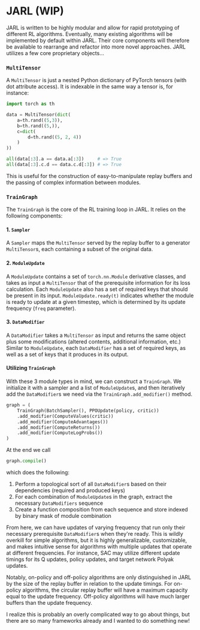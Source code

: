 # JARL (WIP)

JARL is written to be highly modular and allow for rapid prototyping of different RL algorithms.
Eventually, many existing algorithms will be implemented by default within JARL. Their core components will therefore be available to rearrange and refactor into more novel approaches.
JARL utilizes a few core proprietary objects...

### ```MultiTensor```

A ```MultiTensor``` is just a nested Python dictionary of PyTorch tensors (with dot attribute access). It is indexable in the same way a tensor is, for instance:

```python
import torch as th

data = MultiTensor(dict(
    a=th.rand((5,3)),
    b=th.rand((5,)),
    c=dict(
        d=th.rand((5, 2, 4))
    )
))

all(data[:3].a == data.a[:3])     # => True
all(data[:3].c.d == data.c.d[:3]) # => True
```

This is useful for the construction of easy-to-manipulate replay buffers and the passing of complex information between modules.

### ```TrainGraph```

The ```TrainGraph``` is the core of the RL training loop in JARL. It relies on the following components:

#### 1. ```Sampler```

A ```Sampler``` maps the ```MultiTensor``` served by the replay buffer to a generator ```MultiTensor```s, each containing a subset of the original data.

#### 2. ```ModuleUpdate```

A ```ModuleUpdate``` contains a set of ```torch.nn.Module``` derivative classes, and takes as input a ```MultiTensor``` that of the prerequisite information for its loss calculation. Each ```ModuleUpdate``` also has a set of required keys that should be present in its input. ```ModuleUpdate.ready(t)``` indicates whether the module is ready to update at a given timestep, which is determined by its update frequency (```freq``` parameter).

#### 3. ```DataModifier```

A ```DataModifier``` takes a ```MultiTensor``` as input and returns the same object plus some modifications (altered contents, additional information, etc.) Similar to ```ModuleUpdate```, each ```DataModifier``` has a set of required keys, as well as a set of keys that it produces in its output.

#### Utilizing ```TrainGraph```

With these 3 module types in mind, we can construct a ```TrainGraph```. We initialize it with a sampler and a list of ```ModuleUpdate```s, and then iteratively add the ```DataModifier```s we need via the ```TrainGraph.add_modifier()``` method.

```python
graph = (
    TrainGraph(BatchSampler(), PPOUpdate(policy, critic))
    .add_modifier(ComputeValues(critic))
    .add_modifier(ComputeAdvantages())
    .add_modifier(ComputeReturns())
    .add_modifier(ComputeLogProbs())
)
```

At the end we call 

```python
graph.compile()
```

which does the following:

1. Perform a topological sort of all ```DataModifier```s based on their dependencies (required and produced keys)
2. For each combination of ```ModuleUpdate```s in the graph, extract the necessary ```DataModifiers``` sequence
3. Create a function composition from each sequence and store indexed by binary mask of module combination

From here, we can have updates of varying frequency that run only their necessary prerequisite ```DataModifier```s when they're ready. This is wildly overkill for simple algorithms, but it is highly generalizable, customizable, and makes intuitive sense for algorithms with multiple updates that operate at different frequencies. For instance, SAC may utilize different update timings for its Q updates, policy updates, and target network Polyak updates.

Notably, on-policy and off-policy algorithms are only distinguished in JARL by the size of the replay buffer in relation to the update timings. For on-policy algorithms, the circular replay buffer will have a maximum capacity equal to the update frequency. Off-policy algorithms will have much larger buffers than the update frequency.

I realize this is probably an overly complicated way to go about things, but there are so many frameworks already and I wanted to do something new!
